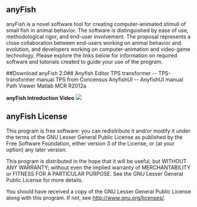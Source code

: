 ## anyFish ##

anyFish is a novel software tool for creating computer-animated stimuli of small fish in animal behavior. The software is distinguished by ease of use, methodological rigor, and end-user involvement. The proposal represents a close collaboration between end-users working on animal behavior and evolution, and developers working on computer-animation and video-game technology. Please explore the links below for information on required software and tutorials created to guide your use of the program.

##Download anyFish 2.0##
Anyfish Editor
TPS transformer -- TPS-transformer manual
TPS from Concensus
AnyfishUI -- AnyfishUI manual
Path Viewer
Matlab MCR R2012a
 

**anyFish Introduction Video**
<a href="https://www.youtube.com/watch?v=2rOKQ6TsYIM" target="_blank"><img src="https://dl.dropboxusercontent.com/u/25537565/Creating%20an%20anyFish%20Project.jpg"/></a>


## anyFish License ##

This program is free software: you can redistribute it and/or modify
it under the terms of the GNU Lesser General Public License as published by
the Free Software Foundation, either version 3 of the License, or
(at your option) any later version.

This program is distributed in the hope that it will be useful,
but WITHOUT ANY WARRANTY; without even the implied warranty of
MERCHANTABILITY or FITNESS FOR A PARTICULAR PURPOSE.  See the
GNU Lesser General Public License for more details.
 
You should have received a copy of the GNU Lesser General Public License
along with this program.  If not, see <http://www.gnu.org/licenses/>.
